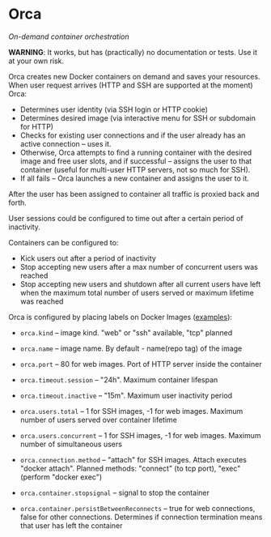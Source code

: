 # Orca
_On-demand container orchestration_

**WARNING**: It works, but has (practically) no documentation or tests. Use it at your own risk.

Orca creates new Docker containers on demand and saves your resources. When user request arrives (HTTP and SSH are supported at the moment) Orca:

* Determines user identity (via SSH login or HTTP cookie)
* Determines desired image (via interactive menu for SSH or subdomain for HTTP)
* Checks for existing user connections and if the user already has an active connection – uses it.
* Otherwise, Orca attempts to find a running container with the desired image and free user slots, and if successful – assigns the user to that container (useful for multi-user HTTP servers, not so much for SSH).
* If all fails – Orca launches a new container and assigns the user to it.

After the user has been assigned to container all traffic is proxied back and forth.

User sessions could be configured to time out after a certain period of inactivity.

Containers can be configured to:
* Kick users out after a period of inactivity
* Stop accepting new users after a max number of concurrent users was reached
* Stop accepting new users and shutdown after all current users have left when the maximum total number of users served or maximum lifetime was reached

Orca is configured by placing labels on Docker Images ([examples](https://github.com/Andrew-Morozko/orca/tree/6c6834b263ee0bb25e84a8083a8565d304b6b665/orca-release/orca_example_images)):
* `orca.kind` – image kind. "web" or "ssh" available, "tcp" planned
* `orca.name` – image name. By default - name(repo tag) of the image
* `orca.port` – 80 for web images. Port of HTTP server inside the container

* `orca.timeout.session` – "24h". Maximum container lifespan
* `orca.timeout.inactive` – "15m". Maximum user inactivity period 

* `orca.users.total` – 1 for SSH images, -1 for web images. Maximum number of users served over container lifetime
* `orca.users.concurrent` – 1 for SSH images, -1 for web images. Maximum number of simultaneous users

* `orca.connection.method` – "attach" for SSH images. Attach executes "docker attach". Planned methods: "connect" (to tcp port), "exec" (perform "docker exec")

* `orca.container.stopsignal` – signal to stop the container
* `orca.container.persistBetweenReconnects` – true for web connections, false for other connections. Determines if connection termination means that user has left the container
